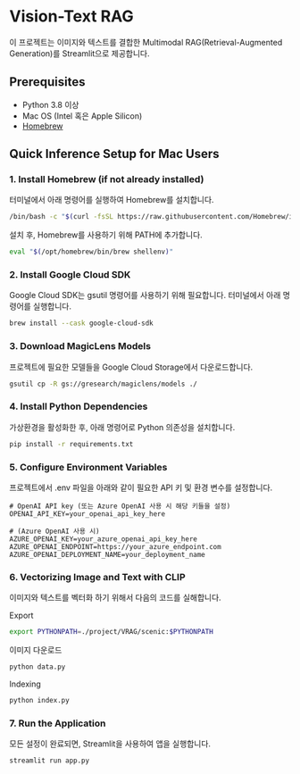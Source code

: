 # Vision-Text RAG

이 프로젝트는 이미지와 텍스트를 결합한 Multimodal RAG(Retrieval-Augmented Generation)를 Streamlit으로 제공합니다.

## Prerequisites
- Python 3.8 이상
- Mac OS (Intel 혹은 Apple Silicon)
- [Homebrew](https://brew.sh/)

## Quick Inference Setup for Mac Users

### 1. Install Homebrew (if not already installed)

터미널에서 아래 명령어를 실행하여 Homebrew를 설치합니다.

```bash
/bin/bash -c "$(curl -fsSL https://raw.githubusercontent.com/Homebrew/install/HEAD/install.sh)"
```

설치 후, Homebrew를 사용하기 위해 PATH에 추가합니다.

```bash
eval "$(/opt/homebrew/bin/brew shellenv)"
```
### 2. Install Google Cloud SDK
Google Cloud SDK는 gsutil 명령어를 사용하기 위해 필요합니다. 터미널에서 아래 명령어를 실행합니다.

```bash
brew install --cask google-cloud-sdk
```

### 3. Download MagicLens Models
프로젝트에 필요한 모델들을 Google Cloud Storage에서 다운로드합니다.

```bash
gsutil cp -R gs://gresearch/magiclens/models ./
```

### 4. Install Python Dependencies
가상환경을 활성화한 후, 아래 명령어로 Python 의존성을 설치합니다.
```bash
pip install -r requirements.txt
```

### 5. Configure Environment Variables
프로젝트에서 .env 파일을 아래와 같이 필요한 API 키 및 환경 변수를 설정합니다.

```dotenv
# OpenAI API key (또는 Azure OpenAI 사용 시 해당 키들을 설정)
OPENAI_API_KEY=your_openai_api_key_here

# (Azure OpenAI 사용 시)
AZURE_OPENAI_KEY=your_azure_openai_api_key_here
AZURE_OPENAI_ENDPOINT=https://your_azure_endpoint.com
AZURE_OPENAI_DEPLOYMENT_NAME=your_deployment_name
```

### 6. Vectorizing Image and Text with CLIP
이미지와 텍스트를 벡터화 하기 위해서 다음의 코드를 실해합니다.

Export
```bash
export PYTHONPATH=./project/VRAG/scenic:$PYTHONPATH
```

이미지 다운로드
```bash
python data.py
```

Indexing
```bash
python index.py
```

### 7. Run the Application
모든 설정이 완료되면, Streamlit을 사용하여 앱을 실행합니다.

```bash
streamlit run app.py
```
